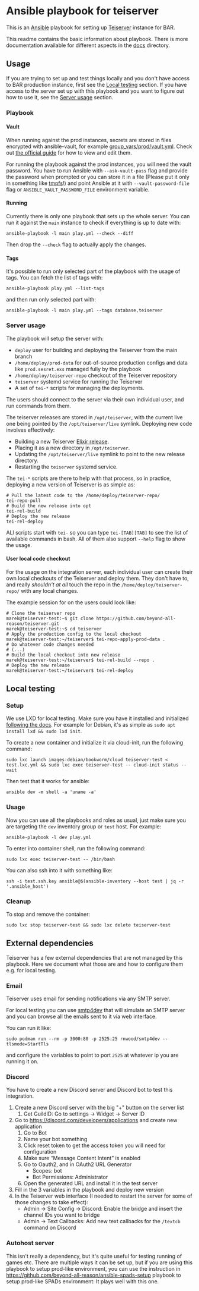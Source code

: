 # Ansible playbook for teiserver

This is an [Ansible](https://en.wikipedia.org/wiki/Ansible_(software)) playbook for setting up [Teiserver](https://github.com/beyond-all-reason/teiserver/) instance for BAR.

This readme contains the basic information about playbook. There is more documentation available for different aspects in the [docs](docs/) directory.

## Usage

If you are trying to set up and test things locally and you don't have access to BAR production instance, first see the [Local testing](#local-testing) section. If you have access to the server set up with this playbook and you want to figure out how to use it, see the [Server usage](#server-usage) section.

### Playbook

#### Vault

When running against the prod instances, secrets are stored in files encrypted with ansible-vault, for example [group_vars/prod/vault.yml](group_vars/prod/vault.yml). Check out [the official guide](https://docs.ansible.com/ansible/latest/vault_guide/vault_encrypting_content.html#encrypting-files-with-ansible-vault) for how to view and edit them.

For running the playbook against the prod instances, you will need the vault password. You have to run Ansible with `--ask-vault-pass` flag and provide the password when prompted or you can store it in a file (Please put it only in something like [tmpfs](https://en.wikipedia.org/wiki/Tmpfs)!) and point Ansible at it with `--vault-password-file` flag or `ANSIBLE_VAULT_PASSWORD_FILE` environment variable.

#### Running

Currently there is only one playbook that sets up the whole server. You can run it against the `main` instance to check if everything is up to date with:

```
ansible-playbook -l main play.yml --check --diff
```

Then drop the `--check` flag to actually apply the changes.

#### Tags

It's possible to run only selected part of the playbook with the usage of tags. You can fetch the list of tags with:

```
ansible-playbook play.yml --list-tags
```

and then run only selected part with:

```
ansible-playbook -l main play.yml --tags database,teiserver
```

### Server usage

The playbook will setup the server with:

- `deploy` user for building and deploying the Teiserver from the main branch
- `/home/deploy/prod-data` for out-of-source production configs and data like `prod.sesret.exs` managed fully by the playbook
- `/home/deploy/teiserver-repo` checkout of the Teiserver repository
- `teiserver` systemd service for running the Teiserver
- A set of `tei-*` scripts for managing the deployments.

The users should connect to the server via their own individual user, and run commands from them.

The teiserver releases are stored in `/opt/teiserver`, with the current live one being pointed by the `/opt/teiserver/live` symlink. Deploying new code involves effectively:

- Building a new Teiserver [Elixir release](https://hexdocs.pm/mix/Mix.Tasks.Release.html).
- Placing it as a new directory in `/opt/teiserver`.
- Updating the `/opt/teiserver/live` symlink to point to the new release directory.
- Restarting the `teiserver` systemd service.

The `tei-*` scripts are there to help with that process, so in practice, deploying a new version of Teiserver is as simple as:

```
# Pull the latest code to the /home/deploy/teiserver-repo/
tei-repo-pull
# Build the new release into opt
tei-rel-build
# Deploy the new release
tei-rel-deploy
```

ALl scripts start with `tei-` so you can type `tei-[TAB][TAB]` to see the list of available commands in bash. All of them also support `--help` flag to show the usage.

#### User local code checkout

For the usage on the integration server, each individual user can create their own local checkouts of the Teiserver and deploy them. They don't have to, and really *shouldn't at all* touch the repo in the `/home/deploy/teiserver-repo/` with any local changes.

The example session for on the users could look like:

```
# Clone the teiserver repo
marek@teiserver-test:~$ git clone https://github.com/beyond-all-reason/teiserver.git
marek@teiserver-test:~$ cd teiserver
# Apply the production config to the local checkout
marek@teiserver-test:~/teiserver$ tei-repo-apply-prod-data .
# Do whatever code changes needed
# (...)
# Build the local checkout into new release
marek@teiserver-test:~/teiserver$ tei-rel-build --repo .
# Deploy the new release
marek@teiserver-test:~/teiserver$ tei-rel-deploy
```

## Local testing

### Setup

We use LXD for local testing. Make sure you have it installed and initialized [following the docs](https://documentation.ubuntu.com/lxd/en/latest/). For example for Debian, it's as simple as `sudo apt install lxd && sudo lxd init`.

To create a new container and initialize it via cloud-init, run the following command:

```
sudo lxc launch images:debian/bookworm/cloud teiserver-test < test.lxc.yml && sudo lxc exec teiserver-test -- cloud-init status --wait
```

Then test that it works for ansible:

```
ansible dev -m shell -a 'uname -a'
```

### Usage

Now you can use all the playbooks and roles as usual, just make sure you are targeting the `dev` inventory group or `test` host. For example:

```
ansible-playbook -l dev play.yml
```

To enter into container shell, run the following command:

```
sudo lxc exec teiserver-test -- /bin/bash
```

You can also ssh into it with something like:

```
ssh -i test.ssh.key ansible@$(ansible-inventory --host test | jq -r '.ansible_host')
```

### Cleanup

To stop and remove the container:

```
sudo lxc stop teiserver-test && sudo lxc delete teiserver-test
```

## External dependencies

Teiserver has a few external dependencies that are not managed by this playbook. Here we document what those are and how to configure them e.g. for local testing.

### Email

Teiserver uses email for sending notifications via any SMTP server.

For local testing you can use [smtp4dev](https://github.com/rnwood/smtp4dev) that will simulate an SMTP server and you can browse all the emails sent to it via web interface.

You can run it like:

```
sudo podman run --rm -p 3000:80 -p 2525:25 rnwood/smtp4dev --tlsmode=StartTls
```

and configure the variables to point to port `2525` at whatever ip you are running it on.

### Discord

You have to create a new Discord server and Discord bot to test this integration.

1. Create a new Discord server with the big "+" button on the server list
    1. Get GuildID: Go to settings -> Widget -> Server ID
2. Go to https://discord.com/developers/applications and create new application
    1. Go to Bot
    2. Name your bot something
    3. Click reset token to get the access token you will need for configuration
    4. Make sure “Message Content Intent” is enabled
    5. Go to Oauth2, and in OAuth2 URL Generator
        - Scopes: bot
        - Bot Permissions: Administrator
    6. Open the generated URL and install it in the test server
3. Fill in the 3 variables in the playbook and deploy new version
4. In the Teiserver web interface (I needed to restart the server for some of those changes to take effect):
    - Admin -> Site Config -> Discord: Enable the bridge and insert the channel IDs you want to bridge
    - Admin -> Text Callbacks: Add new text callbacks for the `/textcb` command on Discord

### Autohost server

This isn't really a dependency, but it's quite useful for testing running of games etc. There are multiple ways it can be set up, but if you are using this playbook to setup prod-like environment, you can use the instruction in https://github.com/beyond-all-reason/ansible-spads-setup playbook to setup prod-like SPADs environment: It plays well with this one.
